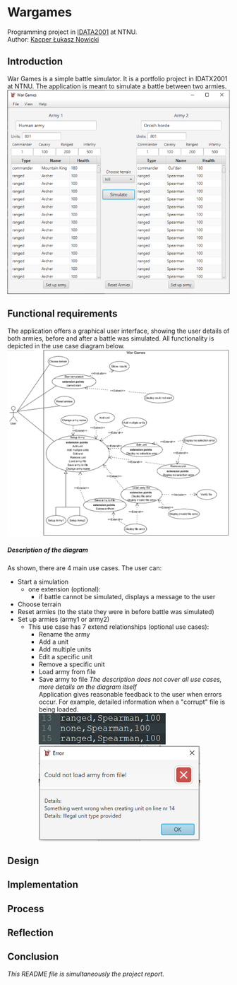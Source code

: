 # Wargames
Programming project in [IDATA2001](https://www.ntnu.no/studier/emner/IDATA2001#tab=omEmnet) at NTNU.  
Author: [Kacper Łukasz Nowicki](https://github.com/nokacper24)

## Introduction
War Games is a simple battle simulator. It is a portfolio project in IDATX2001 at NTNU. The application is meant to simulate a battle between two armies.
![main window](/images/mainwindow.png)

## Functional requirements
The application offers a graphical user interface, showing the user details of both armies, before and after a battle was simulated. All functionality is depicted in the use case diagram below.  
![usecase diagram](/images/usecasewargames.png)  
##### Description of the diagram
As shown, there are 4 main use cases. The user can:
- Start a simulation
	- one extension (optional):
		- if battle cannot be simulated, displays a message to the user
- Choose terrain
- Reset armies (to the state they were in before battle was simulated)
- Set up armies (army1 or army2)
	- This use case has 7 extend relationships (optional use cases):
		- Rename the army
		- Add a unit
		- Add multiple units
		- Edit a specific unit
		- Remove a specific unit
		- Load army from file
		- Save army to file
*The description does not cover all use cases, more details on the diagram itself*  
Application gives reasonable feedback to the user when errors occur. For example, detailed information when a "corrupt" file is being loaded.  
![corrupt file](/images/corruptfile.png)  
![file error dialog](/images/fileerrordialog.png)  

## Design


## Implementation


## Process


## Reflection


## Conclusion


*This README file is simultaneously the project report.*